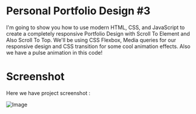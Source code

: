 # Personal Portfolio Design #3
I'm going to show you how to use modern HTML, CSS, and JavaScript to create a completely responsive Portfolio Design with Scroll To Element and Also Scroll To Top. We'll be using CSS Flexbox, Media queries for our responsive design and CSS  transition for some cool animation effects. Also we have a pulse animation in this code!

# Screenshot
Here we have project screenshot :

![Image](https://github.com/user-attachments/assets/2190f205-e80c-4601-a291-8b9f0556c060)
